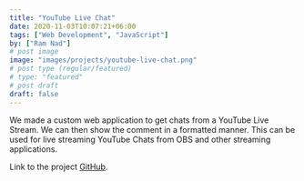 ```yaml
---
title: "YouTube Live Chat"
date: 2020-11-03T10:07:21+06:00
tags: ["Web Development", "JavaScript"]
by: ["Ram Nad"]
# post image
image: "images/projects/youtube-live-chat.png"
# post type (regular/featured)
# type: "featured"
# post draft
draft: false
---
```


We made a custom web application to get chats from a YouTube Live Stream. We can then show the comment in a formatted manner. This can be used for live streaming YouTube Chats from OBS and other streaming applications.

Link to the project [GitHub](https://github.com/Project-Club-IIITS/youtube-live-chat).
